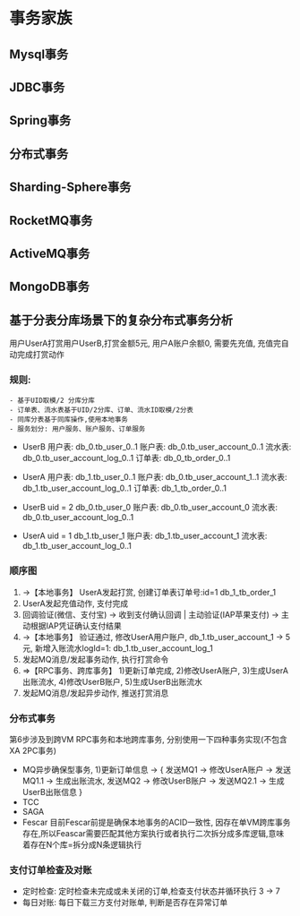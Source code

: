 
# 事务家族

## Mysql事务

## JDBC事务

## Spring事务

## 分布式事务

## Sharding-Sphere事务

## RocketMQ事务

## ActiveMQ事务

## MongoDB事务

## 基于分表分库场景下的复杂分布式事务分析

用户UserA打赏用户UserB,打赏金额5元, 用户A账户余额0, 需要先充值, 充值完自动完成打赏动作

### 规则: 
   
    - 基于UID取模/2 分库分库
    - 订单表、流水表基于UID/2分库、订单、流水ID取模/2分表
    - 同库分表基于同库操作,使用本地事务
    - 服务划分: 用户服务、账户服务、订单服务

- UserB 用户表: db_0.tb_user_0..1 账户表: db_0.tb_user_account_0..1 流水表: db_0.tb_user_account_log_0..1 订单表: db_0_tb_order_0..1
- UserA 用户表: db_1.tb_user_0..1 账户表: db_0.tb_user_account_1..1 流水表: db_1.tb_user_account_log_0..1 订单表: db_1_tb_order_0..1

- UserB uid = 2 db_0.tb_user_0 账户表: db_0.tb_user_account_0 流水表: db_0.tb_user_account_log_0..1
- UserA uid = 1 db_1.tb_user_1 账户表: db_1.tb_user_account_1 流水表: db_1.tb_user_account_log_0..1

### 顺序图

1. ->【本地事务】 UserA发起打赏, 创建订单表订单号:id=1 db_1_tb_order_1
2. UserA发起充值动作, 支付完成
3. 回调验证(微信、支付宝) -> 收到支付确认回调 | 主动验证(IAP苹果支付) -> 主动根据IAP凭证确认支付结果
4. ->【本地事务】 验证通过, 修改UserA用户账户, db_1.tb_user_account_1 -> 5元, 新增入账流水logId=1: db_1.tb_user_account_log_1
5. 发起MQ消息/发起事务动作, 执行打赏命令
6. =>【RPC事务、跨库事务】 1)更新订单完成, 2)修改UserA账户, 3)生成UserA出账流水, 4)修改UserB账户, 5)生成UserB出账流水
7. 发起MQ消息/发起异步动作, 推送打赏消息

### 分布式事务

第6步涉及到跨VM RPC事务和本地跨库事务, 分别使用一下四种事务实现(不包含XA 2PC事务)

 - MQ异步确保型事务, 1)更新订单信息 -> { 发送MQ1 -> 修改UserA账户 -> 发送MQ1.1 -> 生成出账流水, 发送MQ2 -> 修改UserB账户 -> 发送MQ2.1 -> 生成UserB出账信息 }
 - TCC
 - SAGA
 - Fescar 目前Fescar前提是确保本地事务的ACID一致性, 因存在单VM跨库事务存在,所以Feascar需要匹配其他方案执行或者执行二次拆分成多库逻辑,意味着存在N个库=拆分成N条逻辑执行

### 支付订单检查及对账

- 定时检查: 定时检查未完成或未关闭的订单,检查支付状态并循环执行 3 -> 7
- 每日对账: 每日下载三方支付对账单, 判断是否存在异常订单
